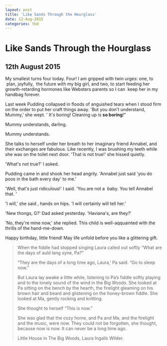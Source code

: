 ```yaml
---
layout: post
title: 'Like Sands Through the Hourglass'
date: 12-Aug-2015
categories: tbd
---
```


# Like Sands Through the Hourglass

## 12th August 2015

My smallest turns four today. Four! I am gripped with twin urges: one,   to  plan,   joyfully,  the future with my big girl, and two, to start feeding her growth-retarding hormones like Websters parents so I can  keep her in my handbag forever.

Last week Pudding collapsed in floods of anguished tears when I stood firm on the order to put her craft things away. 'But you don't understand, Mummy,' she wept. ' It's boring! Cleaning up is **so boring**!"

Mummy understands, darling.

Mummy understands.

She talks to herself under her breath to her imaginary friend Annabel, and their exchanges are fabulous. Like recently, I was brushing my teeth while she was on the toilet next door. 'That is not true!' she hissed quietly.

'What's not true?' I asked.

Pudding came in and shook her head angrily. 'Annabel just said 'you do poos in the bath every day' to me.'

'Well, that's just ridiculous!' I said. 'You are not a  baby. You tell Annabel that. '

'I will,' she said , hands on hips. 'I will certainly will tell her.'

'New thongs, G?' Dad asked yesterday. 'Haviana's, are they?'

'No, they're mine now,' she replied. This child is well-aqquainted with the thrills of the hand-me-down.

Happy birthday, little friend! May life unfold before you like a glittering gift.

<blockquote>When the fiddle had stopped singing Laura called out softly “What are the days of auld lang syne, Pa?”

“They are the days of a long time ago, Laura,’ Pa said. “Go to sleep now.”

But Laura lay awake a little while, listening to Pa’s fiddle softly playing and to the lonely sound of the wind in the Big Woods. She looked at Pa sitting on the bench by the hearth, the firelight gleaming on his brown hair and beard and glistening on the honey-brown fiddle. She looked at Ma, gently rocking and knitting.

She thought to herself “This is now.”

She was glad that the cozy home, and Pa and Ma, and the firelight and the music, were now. They could not be forgotten, she thought, because now is now. It can never be a long time ago.

Little House in The Big Woods, Laura Ingalls Wilder.</blockquote>
